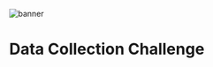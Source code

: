 ![banner](https://github.com/MidnightAlex6/Data-Collection-Challenge/assets/126301312/492091c7-9475-490d-9898-45ad28189089)

# Data Collection Challenge
